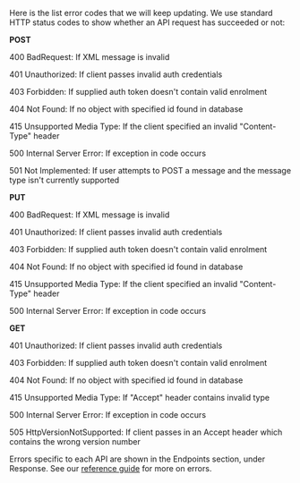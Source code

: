 Here is the list error codes that we will keep updating.
We use standard HTTP status codes to show whether an API request has succeeded or not: 

**POST**

400 BadRequest: If XML message is invalid

401 Unauthorized: If client passes invalid auth credentials

403 Forbidden: If supplied auth token doesn't contain valid enrolment

404 Not Found: If no object with specified id found in database

415 Unsupported Media Type: If the client specified an invalid "Content-Type" header

500 Internal Server Error: If exception in code occurs

501 Not Implemented: If user attempts to POST a message and the message type isn't currently supported

**PUT**

400 BadRequest: If XML message is invalid

401 Unauthorized: If client passes invalid auth credentials

403 Forbidden: If supplied auth token doesn't contain valid enrolment

404 Not Found: If no object with specified id found in database

415 Unsupported Media Type: If the client specified an invalid "Content-Type" header

500 Internal Server Error: If exception in code occurs

**GET**

401 Unauthorized: If client passes invalid auth credentials

403 Forbidden: If supplied auth token doesn't contain valid enrolment

404 Not Found: If no object with specified id found in database

415 Unsupported Media Type: If "Accept" header contains invalid type

500 Internal Server Error: If exception in code occurs

505 HttpVersionNotSupported: If client passes in an Accept header which contains the wrong version number

Errors specific to each API are shown in the Endpoints section, under Response. 
See our [reference guide](/api-documentation/docs/reference-guide#errors) for more on errors.

